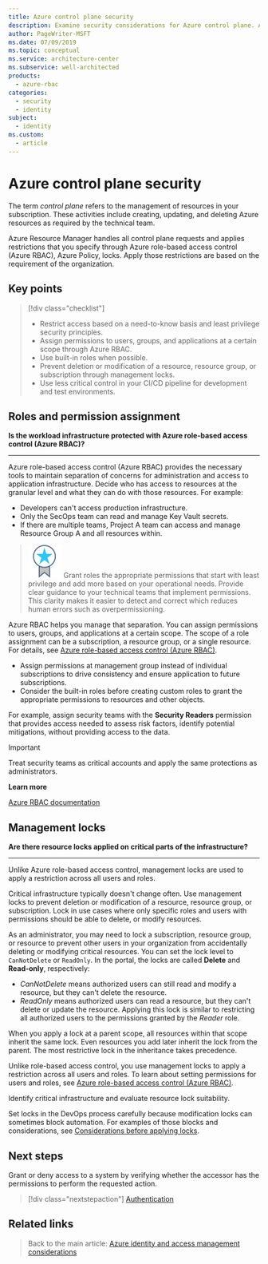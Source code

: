 ```yaml
---
title: Azure control plane security
description: Examine security considerations for Azure control plane. A control plane refers to the management of resources in your subscription.
author: PageWriter-MSFT
ms.date: 07/09/2019
ms.topic: conceptual
ms.service: architecture-center
ms.subservice: well-architected
products:
  - azure-rbac
categories:
  - security
  - identity
subject:
  - identity
ms.custom:
  - article
---
```


# Azure control plane security

The term _control plane_ refers to the management of resources in your subscription. These activities include creating, updating, and deleting Azure resources as required by the technical team.  

Azure Resource Manager handles all control plane requests and applies restrictions that you specify through Azure role-based access control (Azure RBAC), Azure Policy, locks. Apply those restrictions are based on the requirement of the organization.

## Key points
> [!div class="checklist"]
> - Restrict access based on a need-to-know basis and least privilege security principles.
> - Assign permissions to users, groups, and applications at a certain scope through Azure RBAC. 
> - Use built-in roles when possible.
> - Prevent deletion or modification of a resource, resource group, or subscription through management locks.
> - Use less critical control in your CI/CD pipeline for development and test environments.

## Roles and permission assignment

**Is the workload infrastructure protected with Azure role-based access control (Azure RBAC)?**
***

Azure role-based access control (Azure RBAC) provides the necessary tools to maintain separation of concerns for administration and access to application infrastructure. Decide who has access to resources at the granular level and what they can do with those resources. For example:

- Developers can't access production infrastructure.
- Only the SecOps team can read and manage Key Vault secrets.
- If there are multiple teams, Project A team can access and manage Resource Group A and all resources within.

>![Task](../../_images/i-best-practices.svg) Grant roles the appropriate permissions that start with least privilege and add more based on your operational needs. Provide clear guidance to your technical teams that implement permissions. This clarity makes it easier to detect and correct which reduces human errors such as overpermissioning.

Azure RBAC helps you manage that separation. You can assign permissions to users, groups, and applications at a certain scope. The scope of a role assignment can be a subscription, a resource group, or a single resource. For details, see [Azure role-based access control (Azure RBAC)](/azure/role-based-access-control/overview).

- Assign permissions at management group instead of individual subscriptions to drive consistency and ensure application to future subscriptions.
- Consider the built-in roles before creating custom roles to grant the appropriate permissions to resources and other objects.

For example, assign security teams with the **Security Readers** permission that provides access needed to assess risk factors, identify potential mitigations, without providing access to the data.

> [!IMPORTANT]
> Treat security teams as critical accounts and apply the same protections as administrators.

**Learn more**

[Azure RBAC documentation](/azure/role-based-access-control/)

## Management locks

**Are there resource locks applied on critical parts of the infrastructure?**
***

Unlike Azure role-based access control, management locks are used to apply a restriction across all users and roles.

Critical infrastructure typically doesn't change often. Use management locks to prevent deletion or modification of a resource, resource group, or subscription. Lock in use cases where only specific roles and users with permissions should be able to delete, or modify resources. 

As an administrator, you may need to lock a subscription, resource group, or resource to prevent other users in your organization from accidentally deleting or modifying critical resources. You can set the lock level to `CanNotDelete` or `ReadOnly`. In the portal, the locks are called **Delete** and **Read-only**, respectively:

  - *CanNotDelete* means authorized users can still read and modify a resource, but they can't delete the resource.
  - *ReadOnly* means authorized users can read a resource, but they can't delete or update the resource. Applying this lock is similar to restricting all authorized users to the permissions granted by the *Reader* role.

When you apply a lock at a parent scope, all resources within that scope inherit the same lock. Even resources you add later inherit the lock from the parent. The most restrictive lock in the inheritance takes precedence.

Unlike role-based access control, you use management locks to apply a restriction across all users and roles. To learn about setting permissions for users and roles, see [Azure role-based access control (Azure RBAC)](/azure/role-based-access-control/overview).

Identify critical infrastructure and evaluate resource lock suitability. 

Set locks in the DevOps process carefully because modification locks can sometimes block automation. For examples of those blocks and considerations, see [Considerations before applying locks](/azure/azure-resource-manager/management/lock-resources#considerations-before-applying-locks).


## Next steps
Grant or deny access to a system by verifying whether the accessor has the permissions to perform the requested action. 

> [!div class="nextstepaction"]
> [Authentication](design-identity-authentication.md)


## Related links

> Back to the main article: [Azure identity and access management considerations](design-identity.md)
